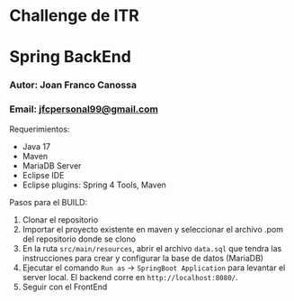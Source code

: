 # Challenge de ITR
# Spring BackEnd
### Autor: Joan Franco Canossa
### Email: jfcpersonal99@gmail.com

Requerimientos: 
  - Java 17
  - Maven
  - MariaDB Server
  - Eclipse IDE
  - Eclipse plugins: Spring 4 Tools, Maven
  
Pasos para el BUILD:
1) Clonar el repositorio
2) Importar el proyecto existente en maven y seleccionar el archivo .pom del repositorio donde se clono
3) En la ruta `src/main/resources`, abrir el archivo `data.sql` que tendra las instrucciones para crear y configurar la base de datos (MariaDB)
4) Ejecutar el comando `Run as` -> `SpringBoot Application` para levantar el server local. El backend corre en `http://localhost:8080/`.
5) Seguir con el FrontEnd
